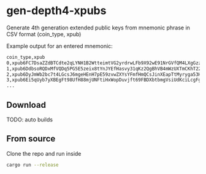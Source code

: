 # gen-depth4-xpubs
Generate 4th generation extended public keys from mnemonic phrase in CSV format (coin_type, xpub)

Example output for an entered mnemonic:
```txt
coin_type,xpub
0,xpub6FC7DsaZZdBTCdte2qLYNH1B2WtteimtVG2yrdrwLFb9X92wE91NrGVfQM4LXgGzzyrU1aycJrXBmGAEK8AWk8hcg8obgbN7tAozxyCpTnd
1,xpub6DdbsoRQDxMfVQDq5PG5E5zeix8tYnJYEfHasvy31qKz2QgBhVB4mWzUXTmCKhT22dTyWy65FLRezuz1bT81oh9Cbrg8QgT8ypEX2T1ef6V
2,xpub6DyJmWb2bc7t4LGcsJ6mgeHEnH7pE59zvwZXYsYFmfHmQCsJinXEapTtMyryga53H8XwZxCRpT6iARtNiftqX1n6wtsyam4BahFaJLhEqUj
3,xpub6Ei5qUyb7yXBEgFt98UfH88mjUNFtiHxWopDuvjft69FBDXbtbmgVsiUdKciLcgFgbb3PPYWTJbWr37Ux3qmStENGpQN3hdXZcUGFaby57Y
...
```

## Download
TODO: auto builds

## From source
Clone the repo and run inside
```sh
cargo run --release
```
